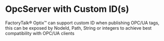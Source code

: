 # OpcServer with Custom ID(s)

FactoryTalk® Optix™ can support custom ID when publishing OPC/UA tags, this can be exposed by NodeId, Path, String or integers to achieve best compatibility with OPC/UA clients
